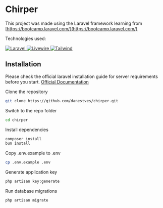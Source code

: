 # Chirper

This project was made using the Laravel framework learning from [https://bootcamp.laravel.com/](https://bootcamp.laravel.com/)

Technologies used:

<a href="https://laravel.com" target="_blank">
  <img src="https://img.shields.io/badge/Laravel-v11-eb4432" alt="Laravel">
</a>
<a href="https://livewire.laravel.com" target="_blank">
  <img src="https://img.shields.io/badge/Livewire-v3-EE5D99" alt="Livewire">
</a>
<a href="https://tailwindcss.com" target="_blank">
  <img src="https://img.shields.io/badge/Tailwind-v3-0ea5e9" alt="Tailwind">
</a>

## Installation

Please check the official laravel installation guide for server requirements before you start. [Official Documentation](https://laravel.com/docs)

Clone the repository

```bash
git clone https://github.com/danestves/chirper.git
```

Switch to the repo folder

```bash
cd chirper
```

Install dependencies 

```bash
composer install
bun install
```

Copy .env.example to .env

```bash
cp .env.example .env
```

Generate application key

```bash
php artisan key:generate
```

Run database migrations

```bash
php artisan migrate
```
